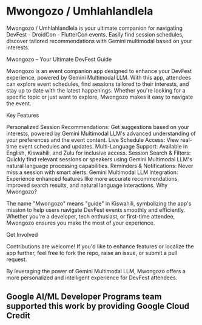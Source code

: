 # Mwongozo / Umhlahlandlela
Mwongozo / Umhlahlandlela  is your ultimate companion for navigating DevFest - DroidCon - FlutterCon events. Easily find session schedules, discover tailored recommendations with Gemini multimodal based on your interests. 

Mwongozo – Your Ultimate DevFest Guide

Mwongozo is an event companion app designed to enhance your DevFest experience, powered by Gemini Multimodal LLM. With this app, attendees can explore event schedules, find sessions tailored to their interests, and stay up to date with the latest happenings. Whether you're looking for a specific topic or just want to explore, Mwongozo makes it easy to navigate the event.

Key Features

Personalized Session Recommendations: Get suggestions based on your interests, powered by Gemini Multimodal LLM's advanced understanding of your preferences and the event content.
Live Schedule Access: View real-time event schedules and updates.
Multi-Language Support: Available in English, Kiswahili, and Zulu for inclusive access.
Session Search & Filters: Quickly find relevant sessions or speakers using Gemini Multimodal LLM's natural language processing capabilities.
Reminders & Notifications: Never miss a session with smart alerts.
Gemini Multimodal LLM Integration: Experience enhanced features like more accurate recommendations, improved search results, and natural language interactions.
Why Mwongozo?

The name "Mwongozo" means "guide" in Kiswahili, symbolizing the app's mission to help users navigate DevFest events smoothly and efficiently. Whether you're a developer, tech enthusiast, or first-time attendee, Mwongozo ensures you make the most of your experience.

Get Involved

Contributions are welcome! If you'd like to enhance features or localize the app further, feel free to fork the repo, raise an issue, or submit a pull request.

By leveraging the power of Gemini Multimodal LLM, Mwongozo offers a more personalized and intelligent experience for DevFest attendees.


## Google AI/ML Developer Programs team supported this work by providing Google Cloud Credit

